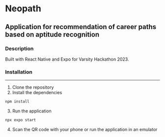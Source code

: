 # Neopath

## Application for recommendation of career paths based on aptitude recognition

### Description

Built with React Native and Expo for Varsity Hackathon 2023.

### Installation

---

1. Clone the repository
2. Install the dependencies

```bash
npm install
```

3. Run the application

```bash
npx expo start
```

4. Scan the QR code with your phone or run the application in an emulator
